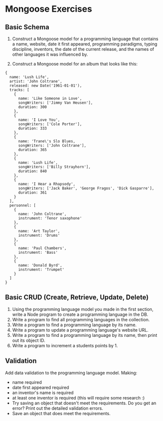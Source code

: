 # Mongoose Exercises

## Basic Schema

1. Construct a Mongoose model for a programming language that contains a name, website, date it first appeared, programming paradigms, typing discipline, inventors, the date of the current release, and the names of other languages it was influenced by.

2. Construct a Mongoose model for an album that looks like this:

```
{
  name: 'Lush Life',
  artist: 'John Coltrane',
  released: new Date('1961-01-01'),
  tracks: [
    {
      name: 'Like Someone in Love',
      songWriters: ['Jimmy Van Heusen'],
      duration: 300
    },
    {
      name: 'I Love You',
      songWriters: ['Cole Porter'],
      duration: 333
    },
    {
      name: 'Trane\'s Slo Blues,
      songWriters: ['John Coltrane'],
      duration: 365
    },
    {
      name: 'Lush Life',
      songWriters: ['Billy Strayhorn'],
      duration: 840
    },
    {
      name: 'I Hear a Rhapsody',
      songWriters: ['Jack Baker', 'George Fragos', 'Dick Gasparre'],
      duration: 361
    }
  ],
  personnel: [
    {
      name: 'John Coltrane',
      instrument: 'Tenor saxophone'
    },
    {
      name: 'Art Taylor',
      instrument: 'Drums'
    },
    {
      name: 'Paul Chambers',
      instrument: 'Bass'
    },
    {
      name: 'Donald Byrd',
      instrument: 'Trumpet'
    }
  ]
}
```


## Basic CRUD (Create, Retrieve, Update, Delete)

1. Using the programming language model you made in the first section, write a Node program to create a programming language in the DB.
2. Write a program to find all programming languages in the collection.
3. Write a program to find a programming language by its name.
4. Write a program to update a programming language's website URL.
5. Write a program to find a programming language by its name, then print out its object ID.
6. Write a program to increment a students points by 1.


## Validation

Add data validation to the programming language model. Making:

* name required
* date first appeared required
* an inventor's name is required
* at least one inventor is required (this will require some research :)
* Try saving an object that doesn't meet the requirements. Do you get an error? Print out the detailed validation errors.
* Save an object that does meet the requirements.
